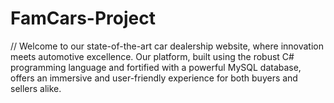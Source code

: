 # FamCars-Project
// Welcome to our state-of-the-art car dealership website, 
where innovation meets automotive excellence. Our platform, 
built using the robust C# programming language and fortified with a powerful MySQL database, 
offers an immersive and user-friendly experience for both buyers and sellers alike.
